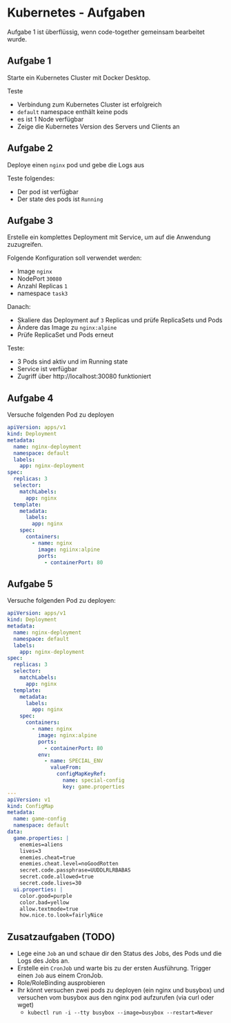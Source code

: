 # Kubernetes - Aufgaben

Aufgabe 1 ist überflüssig, wenn code-together gemeinsam bearbeitet wurde.

## Aufgabe 1

Starte ein Kubernetes Cluster mit Docker Desktop.

Teste
- Verbindung zum Kubernetes Cluster ist erfolgreich
- `default` namespace enthält keine pods
- es ist 1 Node verfügbar
- Zeige die Kubernetes Version des Servers und Clients an

## Aufgabe 2

Deploye einen `nginx` pod und gebe die Logs aus

Teste folgendes:
- Der pod ist verfügbar
- Der state des pods ist `Running`

## Aufgabe 3

Erstelle ein komplettes Deployment mit Service, um auf die Anwendung zuzugreifen.

Folgende Konfiguration soll verwendet werden:
- Image `nginx`
- NodePort `30080`
- Anzahl Replicas `1`
- namespace `task3`

Danach:
- Skaliere das Deployment auf `3` Replicas und prüfe ReplicaSets und Pods
- Ändere das Image zu `nginx:alpine`
- Prüfe ReplicaSet und Pods erneut

Teste:
- 3 Pods sind aktiv und im Running state
- Service ist verfügbar
- Zugriff über http://localhost:30080 funktioniert

## Aufgabe 4

Versuche folgenden Pod zu deployen

```yaml
apiVersion: apps/v1
kind: Deployment
metadata:
  name: nginx-deployment
  namespace: default
  labels:
    app: nginx-deployment
spec:
  replicas: 3
  selector:
    matchLabels:
      app: nginx
  template:
    metadata:
      labels:
        app: nginx
    spec:
      containers:
        - name: nginx
          image: ngiinx:alpine
          ports:
            - containerPort: 80
```

## Aufgabe 5

Versuche folgenden Pod zu deployen:


```yaml
apiVersion: apps/v1
kind: Deployment
metadata:
  name: nginx-deployment
  namespace: default
  labels:
    app: nginx-deployment
spec:
  replicas: 3
  selector:
    matchLabels:
      app: nginx
  template:
    metadata:
      labels:
        app: nginx
    spec:
      containers:
        - name: nginx
          image: nginx:alpine
          ports:
            - containerPort: 80
          env:
            - name: SPECIAL_ENV
              valueFrom:
                configMapKeyRef:
                  name: special-config
                  key: game.properties
---
apiVersion: v1
kind: ConfigMap
metadata:
  name: game-config
  namespace: default
data:
  game.properties: |
    enemies=aliens
    lives=3
    enemies.cheat=true
    enemies.cheat.level=noGoodRotten
    secret.code.passphrase=UUDDLRLRBABAS
    secret.code.allowed=true
    secret.code.lives=30
  ui.properties: |
    color.good=purple
    color.bad=yellow
    allow.textmode=true
    how.nice.to.look=fairlyNice
```

## Zusatzaufgaben (TODO)

- Lege eine `Job` an und schaue dir den Status des Jobs, des Pods und die Logs des Jobs an.
- Erstelle ein `CronJob` und warte bis zu der ersten Ausführung. Trigger einen `Job` aus einem CronJob.
- Role/RoleBinding ausprobieren
- Ihr könnt versuchen zwei pods zu deployen (ein nginx und busybox) und versuchen vom busybox aus den nginx pod aufzurufen (via curl oder wget)
  - `kubectl run -i --tty busybox --image=busybox --restart=Never`
